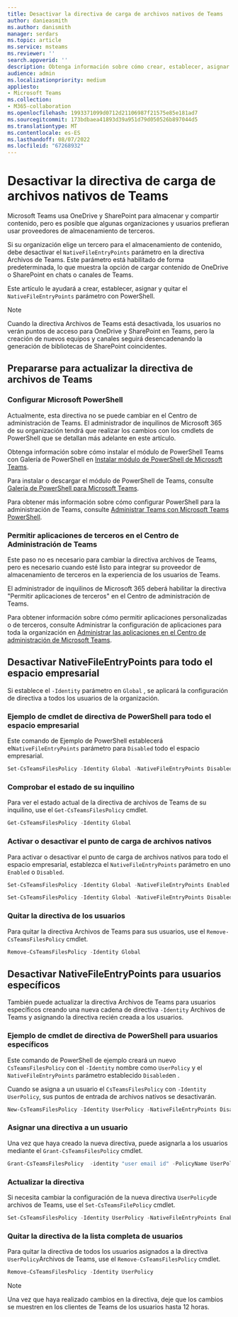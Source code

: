 ```yaml
---
title: Desactivar la directiva de carga de archivos nativos de Teams
author: danieasmith
ms.author: danismith
manager: serdars
ms.topic: article
ms.service: msteams
ms.reviewer: ''
search.appverid: ''
description: Obtenga información sobre cómo crear, establecer, asignar y ajustar la directiva de archivos de Teams con PowerShell.
audience: admin
ms.localizationpriority: medium
appliesto:
- Microsoft Teams
ms.collection:
- M365-collaboration
ms.openlocfilehash: 1993371099d0712d21106987f21575e85e181ad7
ms.sourcegitcommit: 173bdbaea41893d39a951d79d050526b897044d5
ms.translationtype: MT
ms.contentlocale: es-ES
ms.lasthandoff: 08/07/2022
ms.locfileid: "67268932"
---
```

# <a name="turn-off-teams-native-file-upload-policy"></a>Desactivar la directiva de carga de archivos nativos de Teams

Microsoft Teams usa OneDrive y SharePoint para almacenar y compartir contenido, pero es posible que algunas organizaciones y usuarios prefieran usar proveedores de almacenamiento de terceros.  

Si su organización elige un tercero para el almacenamiento de contenido, debe desactivar el `NativeFileEntryPoints` parámetro en la directiva Archivos de Teams. Este parámetro está habilitado de forma predeterminada, lo que muestra la opción de cargar contenido de OneDrive o SharePoint en chats o canales de Teams.

Este artículo le ayudará a crear, establecer, asignar y quitar el `NativeFileEntryPoints` parámetro con PowerShell.

>[!NOTE]
>Cuando la directiva Archivos de Teams está desactivada, los usuarios no verán puntos de acceso para OneDrive y SharePoint en Teams, pero la creación de nuevos equipos y canales seguirá desencadenando la generación de bibliotecas de SharePoint coincidentes.

## <a name="prepare-to-update-the-teams-files-policy"></a>Prepararse para actualizar la directiva de archivos de Teams

### <a name="set-up-microsoft-powershell"></a>Configurar Microsoft PowerShell

Actualmente, esta directiva no se puede cambiar en el Centro de administración de Teams. El administrador de inquilinos de Microsoft 365 de su organización tendrá que realizar los cambios con los cmdlets de PowerShell que se detallan más adelante en este artículo.

Obtenga información sobre cómo instalar el módulo de PowerShell Teams con Galería de PowerShell en [Instalar módulo de PowerShell de Microsoft Teams](teams-powershell-install.md).

Para instalar o descargar el módulo de PowerShell de Teams, consulte [Galería de PowerShell para Microsoft Teams](https://www.powershellgallery.com/packages/MicrosoftTeams/3.0.0).

Para obtener más información sobre cómo configurar PowerShell para la administración de Teams, consulte [Administrar Teams con Microsoft Teams PowerShell](teams-powershell-managing-teams.md).

### <a name="allow-third-party-apps-in-teams-admin-center"></a>Permitir aplicaciones de terceros en el Centro de Administración de Teams

Este paso no es necesario para cambiar la directiva archivos de Teams, pero es necesario cuando esté listo para integrar su proveedor de almacenamiento de terceros en la experiencia de los usuarios de Teams.

El administrador de inquilinos de Microsoft 365 deberá habilitar la directiva "Permitir aplicaciones de terceros" en el Centro de administración de Teams.

Para obtener información sobre cómo permitir aplicaciones personalizadas o de terceros, consulte Administrar la configuración de aplicaciones para toda la organización en [Administrar las aplicaciones en el Centro de administración de Microsoft Teams](/microsoftteams/manage-apps#manage-org-wide-app-settings).

## <a name="turn-off-nativefileentrypoints-for-your-entire-tenant"></a>Desactivar NativeFileEntryPoints para todo el espacio empresarial

Si establece el `-Identity` parámetro en `Global` , se aplicará la configuración de directiva a todos los usuarios de la organización.

### <a name="sample-powershell-policy-cmdlet-for-entire-tenant"></a>Ejemplo de cmdlet de directiva de PowerShell para todo el espacio empresarial

Este comando de Ejemplo de PowerShell establecerá el`NativeFileEntryPoints` parámetro para `Disabled` todo el espacio empresarial.

```powershell
Set-CsTeamsFilesPolicy -Identity Global -NativeFileEntryPoints Disabled
```

### <a name="check-the-status-of-your-tenant"></a>Comprobar el estado de su inquilino  

Para ver el estado actual de la directiva de archivos de Teams de su inquilino, use el `Get-CsTeamsFilesPolicy` cmdlet.

```powershell
Get-CsTeamsFilesPolicy -Identity Global
```

### <a name="turn-on-or-turn-off-native-file-upload-point"></a>Activar o desactivar el punto de carga de archivos nativos

Para activar o desactivar el punto de carga de archivos nativos para todo el espacio empresarial, establezca el `NativeFileEntryPoints` parámetro en uno `Enabled` o `Disabled`.

```powershell
Set-CsTeamsFilesPolicy -Identity Global -NativeFileEntryPoints Enabled
```

```powershell
Set-CsTeamsFilesPolicy -Identity Global -NativeFileEntryPoints Disabled
```

### <a name="remove-the-policy-for-your-users"></a>Quitar la directiva de los usuarios

Para quitar la directiva Archivos de Teams para sus usuarios, use el `Remove-CsTeamsFilesPolicy` cmdlet.

```powershell
Remove-CsTeamsFilesPolicy -Identity Global
```

## <a name="turn-off-nativefileentrypoints-for-specific-users"></a>Desactivar NativeFileEntryPoints para usuarios específicos

También puede actualizar la directiva Archivos de Teams para usuarios específicos creando una nueva cadena de directiva `-Identity` Archivos de Teams y asignando la directiva recién creada a los usuarios.

### <a name="sample-powershell-policy-cmdlet-for-specific-users"></a>Ejemplo de cmdlet de directiva de PowerShell para usuarios específicos

Este comando de PowerShell de ejemplo creará un nuevo `CsTeamsFilesPolicy` con el `-Identity` nombre como `UserPolicy` y el `NativeFileEntryPoints` parámetro establecido `Disabled`en .

Cuando se asigna a un usuario el `CsTeamsFilesPolicy` con `-Identity UserPolicy`, sus puntos de entrada de archivos nativos se desactivarán.

```powershell
New-CsTeamsFilesPolicy -Identity UserPolicy -NativeFileEntryPoints Disabled
```

### <a name="assign-a-policy-to-user"></a>Asignar una directiva a un usuario

Una vez que haya creado la nueva directiva, puede asignarla a los usuarios mediante el `Grant-CsTeamsFilesPolicy` cmdlet.

```powershell
Grant-CsTeamsFilesPolicy  -identity "user email id" -PolicyName UserPolicy
```

### <a name="update-the-policy"></a>Actualizar la directiva

Si necesita cambiar la configuración de la nueva directiva `UserPolicy`de archivos de Teams, use el `Set-CsTeamsFilePolicy` cmdlet.

```powershell
Set-CsTeamsFilesPolicy -Identity UserPolicy -NativeFileEntryPoints Enabled
```

### <a name="remove-the-policy-for-the-complete-list-of-users"></a>Quitar la directiva de la lista completa de usuarios

Para quitar la directiva de todos los usuarios asignados a la directiva `UserPolicy`Archivos de Teams, use el `Remove-CsTeamsFilesPolicy` cmdlet.

```powershell
Remove-CsTeamsFilesPolicy -Identity UserPolicy
```
>[!NOTE]
> Una vez que haya realizado cambios en la directiva, deje que los cambios se muestren en los clientes de Teams de los usuarios hasta 12 horas.
